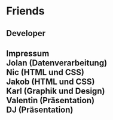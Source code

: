 # Friends

## Developer
<h2 class="Überschrift">Impressum<br>Jolan (Datenverarbeitung)<br>Nic (HTML und CSS)<br>Jakob (HTML und CSS)<br>Karl (Graphik
und Design)<br>Valentin (Präsentation)<br>DJ (Präsentation)</h2>
